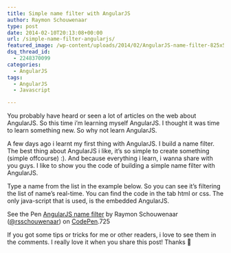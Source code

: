 ```yaml
---
title: Simple name filter with AngularJS
author: Raymon Schouwenaar
type: post
date: 2014-02-10T20:13:08+00:00
url: /simple-name-filter-angularjs/
featured_image: /wp-content/uploads/2014/02/AngularJS-name-filter-825x510.jpg
dsq_thread_id:
  - 2248370099
categories:
  - AngularJS
tags:
  - AngularJS
  - Javascript

---
```

You probably have heard or seen a lot of articles on the web about AngularJS. So this time i&#8217;m learning myself AngularJS. I thought it was time to learn something new. So why not learn AngularJS.

A few days ago i learnt my first thing with AngularJS. I build a name filter. The best thing about AngularJS i like, it&#8217;s so simple to create something (simple offcourse) :). And because everything i learn, i wanna share with you guys. I like to show you the code of building a simple name filter with AngularJS.

Type a name from the list in the example below. So you can see it&#8217;s filtering the list of name&#8217;s real-time. You can find the code in the tab html or css. The only java-script that is used, is the embedded AngularJS.

<p class='codepen'  data-height='400' data-theme-id='725' data-slug-hash='Blbiq' data-default-tab='result' data-animations='run' data-editable='' data-embed-version='2'>
  See the Pen <a href=’http://codepen.io/rsschouwenaar/pen/Blbiq’>AngularJS name filter</a> by Raymon Schouwenaar (<a href=’http://codepen.io/rsschouwenaar’>@rsschouwenaar</a>) on <a href=’http://codepen.io’>CodePen</a>.725
</p>

If you got some tips or tricks for me or other readers, i love to see them in the comments. I really love it when you share this post! Thanks 🙂